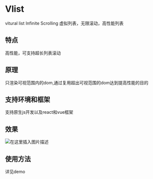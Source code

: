 # Vlist
vitural list Infinite Scrolling 虚拟列表，无限滚动，高性能列表

## 特点
高性能，可支持超长列表滚动

## 原理
只渲染可视范围内的dom,通过复用超出可视范围的dom达到提高性能的目的

## 支持环境和框架
支持原生js开发以及react和vue框架

## 效果
![在这里插入图片描述](https://img-blog.csdnimg.cn/20190215141430134.gif)

## 使用方法
详见demo


